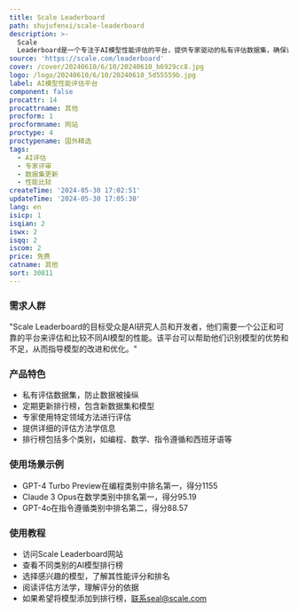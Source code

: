 ```yaml
---
title: Scale Leaderboard
path: shujufenxi/scale-leaderboard
description: >-
  Scale
  Leaderboard是一个专注于AI模型性能评估的平台，提供专家驱动的私有评估数据集，确保评估结果的公正性和无污染。该平台定期更新排行榜，包括新的数据集和模型，营造动态竞争环境。评估由经过严格审查的专家使用特定领域的方法进行，保证评估的高质量和可信度。
source: 'https://scale.com/leaderboard'
cover: /cover/20240610/6/10/20240610_b6929cc8.jpg
logo: /logo/20240610/6/10/20240610_5d55559b.jpg
label: AI模型性能评估平台
component: false
procattr: 14
procattrname: 其他
procform: 1
procformname: 网站
proctype: 4
proctypename: 国外精选
tags:
  - AI评估
  - 专家评审
  - 数据集更新
  - 性能比较
createTime: '2024-05-30 17:02:51'
updateTime: '2024-05-30 17:05:30'
lang: en
isicp: 1
isqian: 2
iswx: 2
isqq: 2
iscom: 2
price: 免费
catname: 其他
sort: 30811
---
```




### 需求人群
"Scale Leaderboard的目标受众是AI研究人员和开发者，他们需要一个公正和可靠的平台来评估和比较不同AI模型的性能。该平台可以帮助他们识别模型的优势和不足，从而指导模型的改进和优化。"

### 产品特色
* 私有评估数据集，防止数据被操纵
* 定期更新排行榜，包含新数据集和模型
* 专家使用特定领域方法进行评估
* 提供详细的评估方法学信息
* 排行榜包括多个类别，如编程、数学、指令遵循和西班牙语等

### 使用场景示例
* GPT-4 Turbo Preview在编程类别中排名第一，得分1155
* Claude 3 Opus在数学类别中排名第一，得分95.19
* GPT-4o在指令遵循类别中排名第二，得分88.57

### 使用教程
* 访问Scale Leaderboard网站
* 查看不同类别的AI模型排行榜
* 选择感兴趣的模型，了解其性能评分和排名
* 阅读评估方法学，理解评分的依据
* 如果希望将模型添加到排行榜，联系seal@scale.com

  
